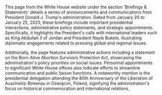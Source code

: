 This page from the White House website under the section 'Briefings & Statements' details a series of announcements and communications from President Donald J. Trump's administration. Dated from January 20 to January 25, 2025, these briefings include important presidential interactions, administrative policy statements, and strategic appointments. Specifically, it highlights the President's calls with international leaders such as King Abdullah II of Jordan and President Nayib Bukele, illustrating diplomatic engagements related to pressing global and regional issues.

Additionally, the page features administrative actions including a statement on the Born-Alive Abortion Survivors Protection Act, showcasing the administration's policy priorities on social issues. Personnel appointments to significant White House offices also indicate efforts to streamline communication and public liaison functions. A noteworthy mention is the presidential delegation attending the 80th Anniversary of the Liberation of Auschwitz-Birkenau in Oświęcim, Poland, signifying the administration's focus on historical commemoration and international relations.